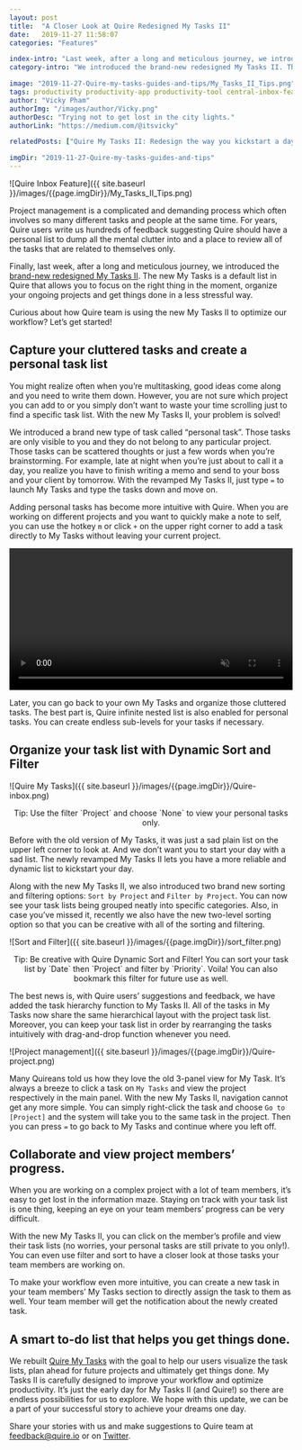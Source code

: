 ```yaml
---
layout: post
title:  "A Closer Look at Quire Redesigned My Tasks II"
date:   2019-11-27 11:58:07
categories: "Features"

index-intro: "Last week, after a long and meticulous journey, we introduced the brand-new redesigned My Tasks II. The new My Tasks is a default list in Quire that allows you to focus on the right thing in the moment, organize your ongoing projects and get things done in a less stressful way."
category-intro: "We introduced the brand-new redesigned My Tasks II. The new My Tasks is a default list in Quire that allows you to focus on the right thing in the moment, organize your ongoing projects and get things done in a less stressful way."

image: "2019-11-27-Quire-my-tasks-guides-and-tips/My_Tasks_II_Tips.png"
tags: productivity productivity-app productivity-tool central-inbox-feature GTD-method to-do-list task-management task-management-software project-management-software Quire Kanban-board
author: "Vicky Pham"
authorImg: "/images/author/Vicky.png"
authorDesc: "Trying not to get lost in the city lights."
authorLink: "https://medium.com/@itsvicky"

relatedPosts: ["Quire My Tasks II: Redesign the way you kickstart a day", "Quire & Beyond: Build great things with Quire API", "Quire Mark III: Nested Tasks Meets Board"]

imgDir: "2019-11-27-Quire-my-tasks-guides-and-tips"
---
```


![Quire Inbox Feature]({{ site.baseurl }}/images/{{page.imgDir}}/My_Tasks_II_Tips.png)

Project management is a complicated and demanding process which often involves so many different tasks and people at the same time.  For years, Quire users write us hundreds of feedback suggesting Quire should have a personal list to dump all the mental clutter into and a place to review all of the tasks that are related to themselves only. 

Finally, last week, after a long and meticulous journey, we introduced the [brand-new redesigned My Tasks II](https://quire.io/blog/p/Introduce-Quire-New-My-Tasks.html). The new My Tasks is a default list in Quire that allows you to focus on the right thing in the moment, organize your ongoing projects and get things done in a less stressful way. 

Curious about how Quire team is using the new My Tasks II to optimize our workflow? Let’s get started!  

## Capture your cluttered tasks and create a personal task list 

You might realize often when you’re multitasking, good ideas come along and you need to write them down. However, you are not sure which project you can add to or you simply don’t want to waste your time scrolling just to find a specific task list. With the new My Tasks II, your problem is solved! 

We introduced a brand new type of task called “personal task”. Those tasks are only visible to you and they do not belong to any particular project. Those tasks can be scattered thoughts or just a few words when you’re brainstorming. For example, late at night when you’re just about to call it a day, you realize you have to finish writing a memo and send to your boss and your client by tomorrow. With the revamped My Tasks II, just type `=` to launch My Tasks and type the tasks down and move on. 

Adding personal tasks has become more intuitive with Quire. When you are working on different projects and you want to quickly make a note to self, you can use the hotkey `m` or click `+` on the upper right corner to add a task directly to My Tasks without leaving your current project. 

<video muted="" loop="" autoplay="" playsinline style="max-height: 599px; margin: 0 auto; width: 100%;" >
  <source src="{{ site.baseurl }}/images/{{page.imgDir}}/GTD-method.mp4" type="video/mp4">
</video></br>

Later,  you can go back to your own My Tasks and organize those cluttered tasks. The best part is, Quire infinite nested list is also enabled for personal tasks. You can create endless sub-levels for your tasks if necessary.   

## Organize your task list with Dynamic Sort and Filter

![Quire My Tasks]({{ site.baseurl }}/images/{{page.imgDir}}/Quire-inbox.png)

<div align="center">Tip: Use the filter `Project` and choose `None` to view your personal tasks only.<p></div>

Before with the old version of My Tasks, it was just a sad plain list on the upper left corner to look at. And we don’t want you to start your day with a sad list. The newly revamped My Tasks II lets you have a more reliable and dynamic list to kickstart your day. 

Along with the new My Tasks II, we also introduced two brand new sorting and filtering options: `Sort by Project` and `Filter by Project`. You can now see your task lists being grouped neatly into specific categories. Also, in case you’ve missed it, recently we also have the new two-level sorting option so that you can be creative with all of the sorting and filtering.

![Sort and Filter]({{ site.baseurl }}/images/{{page.imgDir}}/sort_filter.png)

<div align="center">Tip: Be creative with Quire Dynamic Sort and Filter! You can sort your task list by `Date` then `Project` and filter by `Priority`. Voila! You can also bookmark this filter for future use as well.<p></div>

The best news is, with Quire users’ suggestions and feedback, we have added the task hierarchy function to My Tasks II. All of the tasks in My Tasks now share the same hierarchical layout with the project task list. Moreover, you can keep your task list in order by rearranging the tasks intuitively with drag-and-drop function whenever you need.

![Project management]({{ site.baseurl }}/images/{{page.imgDir}}/Quire-project.png)

Many Quireans told us how they love the old 3-panel view for My Task. It’s always a breeze to click a task on `My Tasks` and view the project respectively in the main panel. With the new My Tasks II, navigation cannot get any more simple. You can simply right-click the task and choose `Go to [Project]` and the system will take you to the same task in the project. Then you can press `=` to go back to My Tasks and continue where you left off. 

## Collaborate and view project members’ progress. 

When you are working on a complex project with a lot of team members, it’s easy to get lost in the information maze. Staying on track with your task list is one thing, keeping an eye on your team members’ progress can be very difficult. 

With the new My Tasks II, you can click on the member’s profile and view their task lists (no worries, your personal tasks are still private to you only!). You can even use filter and sort to have a closer look at those tasks your team members are working on. 

To make your workflow even more intuitive, you can create a new task in your team members’ My Tasks section to directly assign the task to them as well. Your team member will get the notification about the newly created task. 

## A smart to-do list that helps you get things done. 

We rebuilt [Quire My Tasks](https://quire.io/guide/my-tasks/) with the goal to help our users visualize the task lists, plan ahead for future projects and ultimately get things done. My Tasks II is carefully designed to improve your workflow and optimize productivity. It’s just the early day for My Tasks II (and Quire!) so there are endless possibilities for us to explore. We hope with this update, we can be a part of your successful story to achieve your dreams one day. 

Share your stories with us and make suggestions to Quire team at feedback@quire.io or on [Twitter](https://twitter.com/quire_io).



[jekyll]:      http://jekyllrb.com
[jekyll-gh]:   https://github.com/jekyll/jekyll
[jekyll-help]: https://github.com/jekyll/jekyll-help